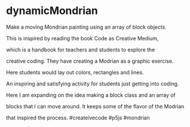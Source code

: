 # dynamicMondrian
Make a moving Mondrian painting using an array of block objects.

This is inspired by reading the book Code as Creative Medium, 

which is a handbook for teachers and students to explore the 

creative coding. They have creating a Modrian as a graphic exercise.

Here students would lay out colors, rectangles and lines. 

An inspiring and satisfying activity for students just getting into coding.

Here I am expanding on the idea making a block class and an array of

blocks that I can move around.  It keeps some of the flavor of the Modrian

that inspired the process. #createivecode #p5js #mondrian
